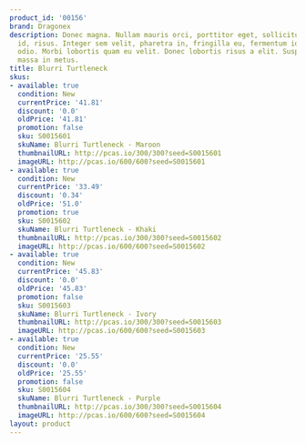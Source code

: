 ```yaml
---
product_id: '00156'
brand: Dragonex
description: Donec magna. Nullam mauris orci, porttitor eget, sollicitudin non, vulputate
  id, risus. Integer sem velit, pharetra in, fringilla eu, fermentum id, felis. Suspendisse
  odio. Morbi lobortis quam eu velit. Donec lobortis risus a elit. Suspendisse pulvinar
  massa in metus.
title: Blurri Turtleneck
skus:
- available: true
  condition: New
  currentPrice: '41.81'
  discount: '0.0'
  oldPrice: '41.81'
  promotion: false
  sku: S0015601
  skuName: Blurri Turtleneck - Maroon
  thumbnailURL: http://pcas.io/300/300?seed=S0015601
  imageURL: http://pcas.io/600/600?seed=S0015601
- available: true
  condition: New
  currentPrice: '33.49'
  discount: '0.34'
  oldPrice: '51.0'
  promotion: true
  sku: S0015602
  skuName: Blurri Turtleneck - Khaki
  thumbnailURL: http://pcas.io/300/300?seed=S0015602
  imageURL: http://pcas.io/600/600?seed=S0015602
- available: true
  condition: New
  currentPrice: '45.83'
  discount: '0.0'
  oldPrice: '45.83'
  promotion: false
  sku: S0015603
  skuName: Blurri Turtleneck - Ivory
  thumbnailURL: http://pcas.io/300/300?seed=S0015603
  imageURL: http://pcas.io/600/600?seed=S0015603
- available: true
  condition: New
  currentPrice: '25.55'
  discount: '0.0'
  oldPrice: '25.55'
  promotion: false
  sku: S0015604
  skuName: Blurri Turtleneck - Purple
  thumbnailURL: http://pcas.io/300/300?seed=S0015604
  imageURL: http://pcas.io/600/600?seed=S0015604
layout: product
---
```

